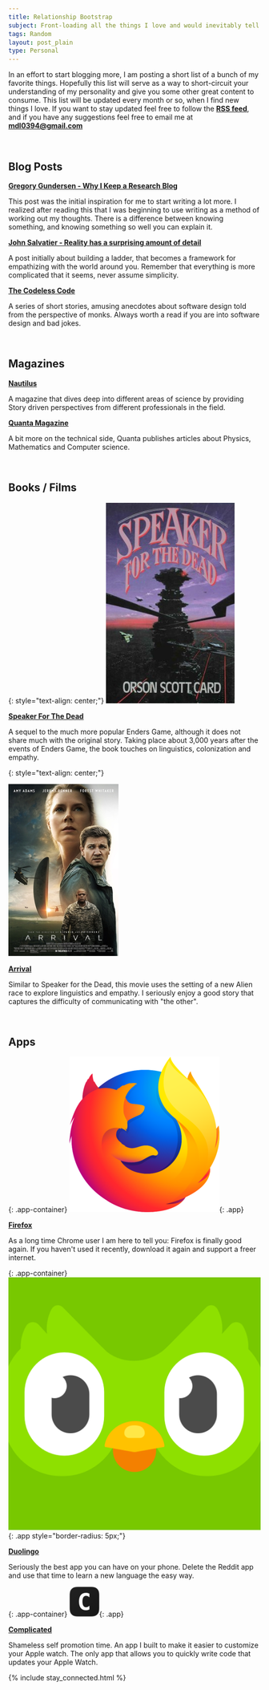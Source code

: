 ```yaml
---
title: Relationship Bootstrap
subject: Front-loading all the things I love and would inevitably tell you about anyway
tags: Random
layout: post_plain
type: Personal
---
```


<style>
p>a:link {
    font-weight: bold;
}
</style>

In an effort to start blogging more, I am posting a short list of a bunch of my favorite things. Hopefully this list will serve as a way to short-circuit your understanding of my personality and give you some other great content to consume. This list will be updated every month or so, when I find new things I love. If you want to stay updated feel free to follow the [RSS feed](https://mikelyons.org/feed.xml), and if you have any suggestions feel free to email me at [mdl0394@gmail.com](mailto:mdl0394@gmail.com)

<br />

## Blog Posts

[Gregory Gundersen - Why I Keep a Research Blog](https://gregorygundersen.com/blog/2020/01/12/why-research-blog/)

This post was the initial inspiration for me to start writing a lot more. I realized after reading this that I was beginning to use writing as a method of working out my thoughts. There is a difference between knowing something, and knowing something so well you can explain it.

[John Salvatier - Reality has a surprising amount of detail](http://johnsalvatier.org/blog/2017/reality-has-a-surprising-amount-of-detail)

A post initially about building a ladder, that becomes a framework for empathizing with the world around you. Remember that everything is more complicated that it seems, never assume simplicity.

[The Codeless Code](http://thecodelesscode.com/contents)

A series of short stories, amusing anecdotes about software design told from the perspective of monks. Always worth a read if you are into software design and bad jokes.

<br />

## Magazines

[Nautilus](http://nautil.us/)

A magazine that dives deep into different areas of science by providing Story driven perspectives from different professionals in the field.

[Quanta Magazine](https://www.quantamagazine.org/)

A bit more on the technical side, Quanta publishes articles about Physics, Mathematics and Computer science.

<br />

## Books / Films

{: style="text-align: center;"}
![Speaker For The Dead](/images/things_I_like/speaker.jpg)

[Speaker For The Dead](https://en.wikipedia.org/wiki/Speaker_for_the_Dead)

A sequel to the much more popular Enders Game, although it does not share much with the original story. Taking place about 3,000 years after the events of Enders Game, the book touches on linguistics, colonization and empathy.

{: style="text-align: center;"}

![Speaker For The Dead](/images/things_I_like/arrival.jpg)

[Arrival](https://www.imdb.com/title/tt2543164/)

Similar to Speaker for the Dead, this movie uses the setting of a new Alien race to explore linguistics and empathy. I seriously enjoy a good story that captures the difficulty of communicating with "the other".

<br />

## Apps

<style>
    .app-container {
        text-align: center;
        margin-top: 40px;
    }
    .app {
        width: 75px;
        margin: 0 auto;
    }
</style>

{: .app-container}
![Firefox](/images/things_I_like/firefox.png){: .app}

[Firefox](https://firefox.com/)

As a long time Chrome user I am here to tell you: Firefox is finally good again. If you haven't used it recently, download it again and support a freer internet.

{: .app-container}
![Duolingo](/images/things_I_like/duolingo.png){: .app style="border-radius: 5px;"}

[Duolingo](https://www.duolingo.com)

Seriously the best app you can have on your phone. Delete the Reddit app and use that time to learn a new language the easy way.

{: .app-container}
![Complicated](/images/complicated/icon.png){: .app}

[Complicated](https://mikelyons.org/complicated/)

Shameless self promotion time. An app I built to make it easier to customize your Apple watch. The only app that allows you to quickly write code that updates your Apple Watch.

{% include stay_connected.html %}
